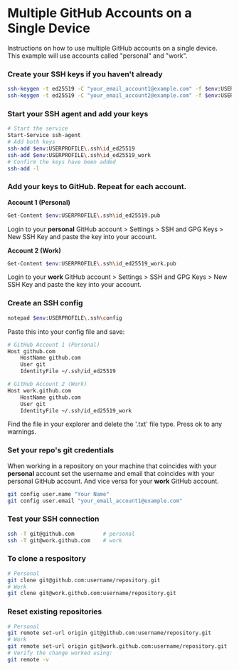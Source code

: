 # Multiple GitHub Accounts on a Single Device
Instructions on how to use multiple GitHub accounts on a single device.
This example will use accounts called "personal" and "work".


### Create your SSH keys if you haven't already
```bash
ssh-keygen -t ed25519 -C "your_email_account1@example.com" -f $env:USERPROFILE\.ssh\id_ed25519
ssh-keygen -t ed25519 -C "your_email_account2@example.com" -f $env:USERPROFILE\.ssh\id_ed25519_work
```


### Start your SSH agent and add your keys
```bash
# Start the service
Start-Service ssh-agent
# Add both keys
ssh-add $env:USERPROFILE\.ssh\id_ed25519
ssh-add $env:USERPROFILE\.ssh\id_ed25519_work
# Confirm the keys have been added
ssh-add -l
```

### Add your keys to GitHub. Repeat for each account.
**Account 1 (Personal)**
```bash
Get-Content $env:USERPROFILE\.ssh\id_ed25519.pub
```
Login to your **personal** GitHub account > Settings > SSH and GPG Keys > New SSH Key and paste the key into your account.

**Account 2 (Work)**
```bash
Get-Content $env:USERPROFILE\.ssh\id_ed25519_work.pub
```
Login to your **work** GitHub account > Settings > SSH and GPG Keys > New SSH Key and paste the key into your account.


### Create an SSH config
```bash
notepad $env:USERPROFILE\.ssh\config
```
Paste this into your config file and save:
```bash
# GitHub Account 1 (Personal)
Host github.com
    HostName github.com
    User git
    IdentityFile ~/.ssh/id_ed25519

# GitHub Account 2 (Work)
Host work.github.com
    HostName github.com
    User git
    IdentityFile ~/.ssh/id_ed25519_work
```
Find the file in your explorer and delete the '.txt' file type. Press ok to any warnings.


### Set your repo's git credentials
When working in a repository on your machine that coincides with your **personal** account set the username and email that coincides with your personal GitHub account. And vice versa for your **work** GitHub account.
```bash
git config user.name "Your Name"
git config user.email "your_email_account1@example.com"
```


### Test your SSH connection
```bash
ssh -T git@github.com         # personal
ssh -T git@work.github.com    # work
```


### To clone a respository
```bash
# Personal
git clone git@github.com:username/repository.git
# Work
git clone git@work.github.com:username/repository.git
```


### Reset existing repositories
```bash
# Personal
git remote set-url origin git@github.com:username/repository.git
# Work
git remote set-url origin git@work.github.com:username/repository.git
# Verify the change worked using:
git remote -v
```
